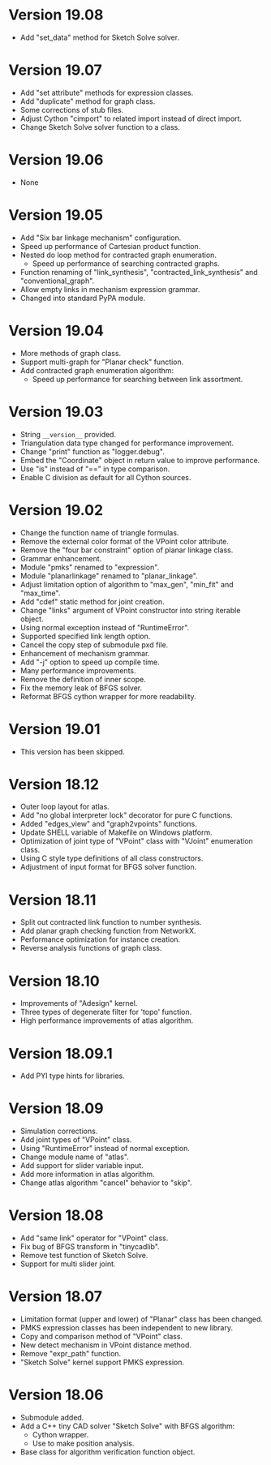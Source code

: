 # Version 19.08

+ Add "set_data" method for Sketch Solve solver.

# Version 19.07

+ Add "set attribute" methods for expression classes.
+ Add "duplicate" method for graph class.
+ Some corrections of stub files.
+ Adjust Cython "cimport" to related import instead of direct import.
+ Change Sketch Solve solver function to a class.

# Version 19.06

+ None

# Version 19.05

+ Add "Six bar linkage mechanism" configuration.
+ Speed up performance of Cartesian product function.
+ Nested do loop method for contracted graph enumeration.
    + Speed up performance of searching contracted graphs.
+ Function renaming of "link_synthesis", "contracted_link_synthesis" and "conventional_graph".
+ Allow empty links in mechanism expression grammar.
+ Changed into standard PyPA module.

# Version 19.04

+ More methods of graph class.
+ Support multi-graph for "Planar check" function.
+ Add contracted graph enumeration algorithm:
    + Speed up performance for searching between link assortment.

# Version 19.03

+ String `__version__` provided.
+ Triangulation data type changed for performance improvement.
+ Change "print" function as "logger.debug".
+ Embed the "Coordinate" object in return value to improve performance.
+ Use "is" instead of "==" in type comparison.
+ Enable C division as default for all Cython sources.

# Version 19.02

+ Change the function name of triangle formulas.
+ Remove the external color format of the VPoint color attribute.
+ Remove the "four bar constraint" option of planar linkage class.
+ Grammar enhancement.
+ Module "pmks" renamed to "expression".
+ Module "planarlinkage" renamed to "planar_linkage".
+ Adjust limitation option of algorithm to "max_gen", "min_fit" and "max_time".
+ Add "cdef" static method for joint creation.
+ Change "links" argument of VPoint constructor into string iterable object.
+ Using normal exception instead of "RuntimeError".
+ Supported specified link length option.
+ Cancel the copy step of submodule pxd file.
+ Enhancement of mechanism grammar.
+ Add "-j" option to speed up compile time.
+ Many performance improvements.
+ Remove the definition of inner scope.
+ Fix the memory leak of BFGS solver.
+ Reformat BFGS cython wrapper for more readability.

# Version 19.01

+ This version has been skipped.

# Version 18.12

+ Outer loop layout for atlas.
+ Add "no global interpreter lock" decorator for pure C functions.
+ Added "edges_view" and "graph2vpoints" functions.
+ Update SHELL variable of Makefile on Windows platform.
+ Optimization of joint type of "VPoint" class with "VJoint" enumeration class.
+ Using C style type definitions of all class constructors.
+ Adjustment of input format for BFGS solver function.

# Version 18.11

+ Split out contracted link function to number synthesis.
+ Add planar graph checking function from NetworkX.
+ Performance optimization for instance creation.
+ Reverse analysis functions of graph class.

# Version 18.10

+ Improvements of "Adesign" kernel.
+ Three types of degenerate filter for 'topo' function.
+ High performance improvements of atlas algorithm.

# Version 18.09.1

+ Add PYI type hints for libraries.

# Version 18.09

+ Simulation corrections.
+ Add joint types of "VPoint" class.
+ Using "RuntimeError" instead of normal exception.
+ Change module name of "atlas".
+ Add support for slider variable input.
+ Add more information in atlas algorithm.
+ Change atlas algorithm "cancel" behavior to "skip".

# Version 18.08

+ Add "same link" operator for "VPoint" class.
+ Fix bug of BFGS transform in "tinycadlib".
+ Remove test function of Sketch Solve.
+ Support for multi slider joint.

# Version 18.07

+ Limitation format (upper and lower) of "Planar" class has been changed.
+ PMKS expression classes has been independent to new library.
+ Copy and comparison method of "VPoint" class.
+ New detect mechanism in VPoint distance method.
+ Remove "expr_path" function.
+ "Sketch Solve" kernel support PMKS expression.

# Version 18.06

+ Submodule added.
+ Add a C++ tiny CAD solver "Sketch Solve" with BFGS algorithm:
    + Cython wrapper.
    + Use to make position analysis.
+ Base class for algorithm verification function object.
